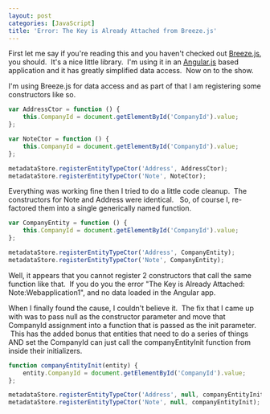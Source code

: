 ```yaml
---
layout: post
categories: [JavaScript]
title: 'Error: The Key is Already Attached from Breeze.js'
---
```

First let me say if you're reading this and you haven't checked out <a href="http://www.breezejs.com/" target="_blank"> Breeze.js</a>, you should.  It's a nice little library.  I'm using it in an <a href="http://angularjs.org/" target="_blank">Angular.js</a> based application and it has greatly simplified data access.  Now on to the show.

I'm using Breeze.js for data access and as part of that I am registering some constructors like so.
<!--more-->

~~~ javascript
var AddressCtor = function () {
    this.CompanyId = document.getElementById('CompanyId').value;
};

var NoteCtor = function () {
    this.CompanyId = document.getElementById('CompanyId').value;
};

metadataStore.registerEntityTypeCtor('Address', AddressCtor);
metadataStore.registerEntityTypeCtor('Note', NoteCtor);
~~~

Everything was working fine then I tried to do a little code cleanup.  The constructors for Note and Address were identical.   So, of course I, re-factored them into a single generically named function.

~~~ javascript
var CompanyEntity = function () {
    this.CompanyId = document.getElementById('CompanyId').value;
};

metadataStore.registerEntityTypeCtor('Address', CompanyEntity);
metadataStore.registerEntityTypeCtor('Note', CompanyEntity);
~~~

Well, it appears that you cannot register 2 constructors that call the same function like that.  If you do you the error "The Key is Already Attached: Note:Webapplication1", and no data loaded in the Angular app.

When I finally found the cause, I couldn't believe it.  The fix that I came up with was to pass null as the constructor parameter and move that CompanyId assignment into a function that is passed as the init parameter.  This has the added bonus that entities that need to do a series of things AND set the CompanyId can just call the companyEntityInit function from inside their initializers.

~~~ javascript
function companyEntityInit(entity) {
    entity.CompanyId = document.getElementById('CompanyId').value;
};

metadataStore.registerEntityTypeCtor('Address', null, companyEntityInit);
metadataStore.registerEntityTypeCtor('Note', null, companyEntityInit);
~~~
